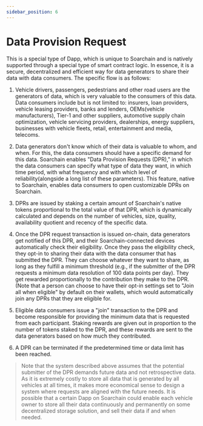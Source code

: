 ```yaml
---
sidebar_position: 6
---
```


# Data Provision Request

This is a special type of Dapp, which is unique to Soarchain and is natively supported through a special type of smart contract logic. In essence, it is a secure, decentralized and efficient way for data generators to share their data with data consumers. The specific flow is as follows:


1. Vehicle drivers, passengers, pedestrians and other road users are the generators of data, which is very valuable to the consumers of this data. Data consumers include but is not limited to: insurers, loan providers, vehicle leasing providers, banks and lenders, OEMs(vehicle manufacturers), Tier-1 and other suppliers, automotive supply chain optimization, vehicle servicing providers, dealerships, energy suppliers, businesses with vehicle fleets, retail, entertainment and media, telecoms.

2. Data generators don't know which of their data is valuable to whom, and when. For this, the data consumers should have a specific demand for this data. Soarchain enables "Data Provision Requests (DPR)," in which the data consumers can specify what type of data they want, in which time period, with what frequency and with which level of reliability(alongside a long list of these parameters). This feature, native to Soarchain, enables data consumers to open customizable DPRs on Soarchain.

3. DPRs are issued by staking a certain amount of Soarchain's native tokens proportional to the total value of that DPR, which is dynamically calculated and depends on the number of vehicles, size, quality, availability quotient and recency of the specific data. 

4. Once the DPR request transaction is issued on-chain, data generators get notified of this DPR, and their Soarchain-connected devices automatically check their eligibility. Once they pass the eligibility check, they opt-in to sharing their data with the data consumer that has submitted the DPR. They can choose whatever they want to share, as long as they fulfill a minimum threshold (e.g., if the submitter of the DPR requests a minimum data resolution of 100 data points per day). They get rewarded proportionally to the contribution they make to the DPR. (Note that a person can choose to have their opt-in settings set to "Join all when eligible" by default on their wallets, which would automatically join any DPRs that they are eligible for.

5. Eligible data consumers issue a "join" transaction to the DPR and become responsible for providing the minimum data that is requested from each participant. Staking rewards are given out in proportion to the number of tokens staked to the DPR, and these rewards are sent to the data generators based on how much they contributed.

6. A DPR can be terminated if the predetermined time or data limit has been reached. 


>Note that the system described above assumes that the potential submitter of the DPR demands future data and not retrospective data. As it is extremely costly to store all data that is generated by all vehicles at all times, it makes more economical sense to design a system where requests are aligned with the future needs. It is possible that a certain Dapp on Soarchain could enable each vehicle owner to store all their data continuously and permanently on some decentralized storage solution, and sell their data if and when needed.
